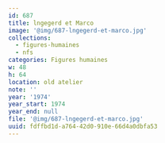 ```yaml
---
id: 687
title: lngegerd et Marco
image: '@img/687-lngegerd-et-marco.jpg'
collections:
  - figures-humaines
  - nfs
categories: Figures humaines
w: 48
h: 64
location: old atelier
note: ''
year: '1974'
year_start: 1974
year_end: null
file: '@img/687-lngegerd-et-marco.jpg'
uuid: fdffbd1d-a764-42d0-910e-66d4a0dbfa53
---
```


